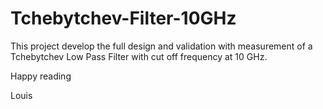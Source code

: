 # Tchebytchev-Filter-10GHz

This project develop the full design and validation with measurement of a Tchebytchev Low Pass Filter with cut off frequency at 10 GHz.

Happy reading 

Louis
